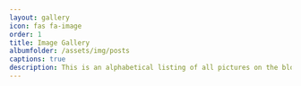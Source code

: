 ```yaml
---
layout: gallery
icon: fas fa-image
order: 1
title: Image Gallery
albumfolder: /assets/img/posts
captions: true
description: This is an alphabetical listing of all pictures on the blog.  If you see something something interesting, click on the image and it will take you to a detailed blog entry of that project.
---
```

